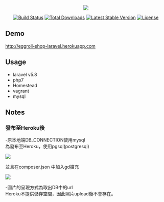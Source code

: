 <p align="center"><img src="https://laravel.com/assets/img/components/logo-laravel.svg"></p>

<p align="center">
<a href="https://travis-ci.org/laravel/framework"><img src="https://travis-ci.org/laravel/framework.svg" alt="Build Status"></a>
<a href="https://packagist.org/packages/laravel/framework"><img src="https://poser.pugx.org/laravel/framework/d/total.svg" alt="Total Downloads"></a>
<a href="https://packagist.org/packages/laravel/framework"><img src="https://poser.pugx.org/laravel/framework/v/stable.svg" alt="Latest Stable Version"></a>
<a href="https://packagist.org/packages/laravel/framework"><img src="https://poser.pugx.org/laravel/framework/license.svg" alt="License"></a>
</p>

## Demo
http://eggroll-shop-laravel.herokuapp.com

## Usage
- laravel v5.8
- php7
- Homestead
- vagrant
- mysql

## Notes
<h3>發布至Heroku後</h3>
-原本地端DB_CONNECTION使用mysql</br>
為發布至Heroku，使用pgsql(postgresql)</br>
<p><img src="https://upload.cc/i1/2019/06/07/6k1BJ7.png"></p>
並且在composer.json 中加入gd擴充</br>
<p><img src="https://upload.cc/i1/2019/06/07/djI3Oo.png"></p>

-圖片的呈現方式為取出DB中的url</br>
Heroku不提供儲存空間，因此照片upload後不會存在。